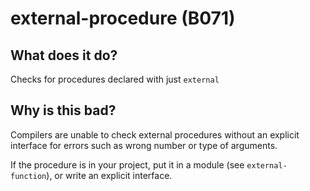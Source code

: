 # external-procedure (B071)
## What does it do?
Checks for procedures declared with just `external`

## Why is this bad?
Compilers are unable to check external procedures without an explicit
interface for errors such as wrong number or type of arguments.

If the procedure is in your project, put it in a module (see
`external-function`), or write an explicit interface.